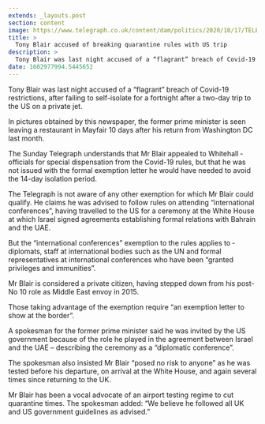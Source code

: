 ```yaml
--- 
extends: _layouts.post 
section: content 
image: https://www.telegraph.co.uk/content/dam/politics/2020/10/17/TELEMMGLPICT000242131564_trans_NvBQzQNjv4Bq7HJb7Q8i_einS_BXBxlZV7wEVpkwC0cw2BFqMvGyPpM.jpeg?impolicy=logo-overlay 
title: > 
  Tony Blair accused of breaking quarantine rules with US trip 
description: > 
  Tony Blair was last night accused of a “flagrant” breach of Covid-19 restrictions, after failing to self-isolate for a fortnight after a two-day trip to the US on a private jet.The Telegraph is not aware of any other exemption for which Mr Blair could qualify.But the “international conferences” exemption to the rules applies to ­diplomats, staff at international bodies such as the UN and formal representatives at international conferences who have been “granted privileges and immunities”.Mr Blair is considered a private ­citizen, having stepped down from his post-No 10 role as Middle East envoy in 2015.Mr Blair has been a vocal advocate of an airport testing regime to cut quarantine times. 
date: 1602977994.5445652 
--- 
```

Tony Blair was last night accused of a “flagrant” breach of Covid-19 restrictions, after failing to self-isolate for a fortnight after a two-day trip to the US on a private jet.

In pictures obtained by this newspaper, the former prime minister is seen leaving a restaurant in Mayfair 10 days after his return from Washington DC last month.

The Sunday Telegraph understands that Mr Blair appealed to Whitehall ­officials for special dispensation from the Covid-19 rules, but that he was not issued with the formal exemption letter he would have needed to avoid the 14-day isolation period.

The Telegraph is not aware of any other exemption for which Mr Blair could qualify. He claims he was advised to follow rules on attending “international conferences”, having travelled to the US for a ceremony at the White House at which Israel signed agreements establishing formal relations with Bahrain and the UAE.

But the “international conferences” exemption to the rules applies to ­diplomats, staff at international bodies such as the UN and formal representatives at international conferences who have been “granted privileges and immunities”.

Mr Blair is considered a private ­citizen, having stepped down from his post-No 10 role as Middle East envoy in 2015.

Those taking advantage of the exemption require “an exemption letter to show at the border”.

A spokesman for the former prime minister said he was invited by the US government because of the role he played in the agreement between Israel and the UAE – describing the ceremony as a “diplomatic conference”.

The spokesman also insisted Mr Blair “posed no risk to anyone” as he was tested before his departure, on arrival at the White House, and again several times since returning to the UK.

Mr Blair has been a vocal advocate of an airport testing regime to cut quarantine times. The spokesman added: “We believe he followed all UK and US ­government guidelines as advised.”